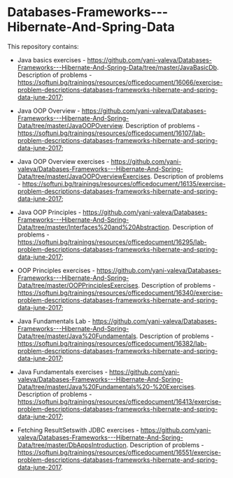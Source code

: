 # Databases-Frameworks---Hibernate-And-Spring-Data

This repository contains:

- Java basics exercises - https://github.com/yani-valeva/Databases-Frameworks---Hibernate-And-Spring-Data/tree/master/JavaBasicDb.
Description of problems - https://softuni.bg/trainings/resources/officedocument/16066/exercise-problem-descriptions-databases-frameworks-hibernate-and-spring-data-june-2017;

- Java OOP Overview - https://github.com/yani-valeva/Databases-Frameworks---Hibernate-And-Spring-Data/tree/master/JavaOOPOverview.
Description of problems - https://softuni.bg/trainings/resources/officedocument/16107/lab-problem-descriptions-databases-frameworks-hibernate-and-spring-data-june-2017;

- Java OOP Overview exercises - https://github.com/yani-valeva/Databases-Frameworks---Hibernate-And-Spring-Data/tree/master/JavaOOPOverviewExercises.
Description of problems - https://softuni.bg/trainings/resources/officedocument/16135/exercise-problem-descriptions-databases-frameworks-hibernate-and-spring-data-june-2017;

- Java OOP Principles - https://github.com/yani-valeva/Databases-Frameworks---Hibernate-And-Spring-Data/tree/master/Interfaces%20and%20Abstraction.
Description of problems - https://softuni.bg/trainings/resources/officedocument/16295/lab-problem-descriptions-databases-frameworks-hibernate-and-spring-data-june-2017;

- OOP Principles еxercises - https://github.com/yani-valeva/Databases-Frameworks---Hibernate-And-Spring-Data/tree/master/OOPPrinciplesExercises.
Description of problems - https://softuni.bg/trainings/resources/officedocument/16340/exercise-problem-descriptions-databases-frameworks-hibernate-and-spring-data-june-2017;

- Java Fundamentals Lab - https://github.com/yani-valeva/Databases-Frameworks---Hibernate-And-Spring-Data/tree/master/Java%20Fundamentals.
Description of problems - https://softuni.bg/trainings/resources/officedocument/16382/lab-problem-descriptions-databases-frameworks-hibernate-and-spring-data-june-2017;

- Java Fundamentals еxercises - https://github.com/yani-valeva/Databases-Frameworks---Hibernate-And-Spring-Data/tree/master/Java%20Fundamentals%20-%20Exercises.
Description of problems - https://softuni.bg/trainings/resources/officedocument/16413/exercise-problem-descriptions-databases-frameworks-hibernate-and-spring-data-june-2017;

- Fetching ResultSetswith JDBC еxercises - https://github.com/yani-valeva/Databases-Frameworks---Hibernate-And-Spring-Data/tree/master/DbAppsIntroduction.
Description of problems - https://softuni.bg/trainings/resources/officedocument/16551/exercise-problem-descriptions-databases-frameworks-hibernate-and-spring-data-june-2017.





